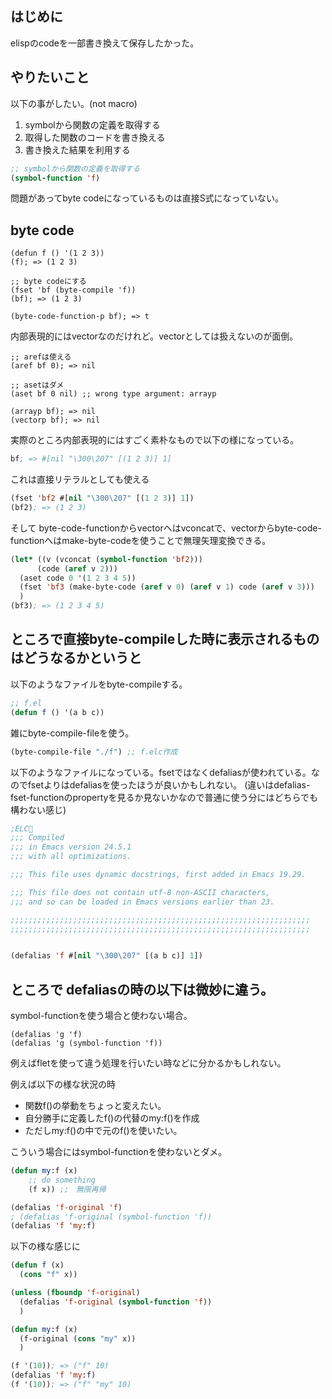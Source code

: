 ## はじめに

elispのcodeを一部書き換えて保存したかった。

## やりたいこと

以下の事がしたい。(not macro)

1. symbolから関数の定義を取得する
2. 取得した関数のコードを書き換える
3. 書き換えた結果を利用する

```lisp
;; symbolから関数の定義を取得する
(symbol-function 'f) 
```

問題があってbyte codeになっているものは直接S式になっていない。

## byte code

```
(defun f () '(1 2 3))
(f); => (1 2 3)

;; byte codeにする
(fset 'bf (byte-compile 'f))
(bf); => (1 2 3)

(byte-code-function-p bf); => t
```

内部表現的にはvectorなのだけれど。vectorとしては扱えないのが面倒。

```
;; arefは使える
(aref bf 0); => nil

;; asetはダメ
(aset bf 0 nil) ;; wrong type argument: arrayp

(arrayp bf); => nil
(vectorp bf); => nil
```

実際のところ内部表現的にはすごく素朴なもので以下の様になっている。

```lisp
bf; => #[nil "\300\207" [(1 2 3)] 1]
```

これは直接リテラルとしても使える

```lisp
(fset 'bf2 #[nil "\300\207" [(1 2 3)] 1])
(bf2); => (1 2 3)
```

そして byte-code-functionからvectorへはvconcatで、vectorからbyte-code-functionへはmake-byte-codeを使うことで無理矢理変換できる。

```lisp
(let* ((v (vconcat (symbol-function 'bf2)))
      (code (aref v 2)))
  (aset code 0 '(1 2 3 4 5))
  (fset 'bf3 (make-byte-code (aref v 0) (aref v 1) code (aref v 3)))
  )
(bf3); => (1 2 3 4 5)
```

## ところで直接byte-compileした時に表示されるものはどうなるかというと

以下のようなファイルをbyte-compileする。

```lisp
;; f.el
(defun f () '(a b c))
```

雑にbyte-compile-fileを使う。

```lisp
(byte-compile-file "./f") ;; f.elc作成
```

以下のようなファイルになっている。fsetではなくdefaliasが使われている。なのでfsetよりはdefaliasを使ったほうが良いかもしれない。
(違いはdefalias-fset-functionのpropertyを見るか見ないかなので普通に使う分にはどちらでも構わない感じ)

```lisp
;ELC   
;;; Compiled
;;; in Emacs version 24.5.1
;;; with all optimizations.

;;; This file uses dynamic docstrings, first added in Emacs 19.29.

;;; This file does not contain utf-8 non-ASCII characters,
;;; and so can be loaded in Emacs versions earlier than 23.

;;;;;;;;;;;;;;;;;;;;;;;;;;;;;;;;;;;;;;;;;;;;;;;;;;;;;;;;;;;;;;;;;;;
;;;;;;;;;;;;;;;;;;;;;;;;;;;;;;;;;;;;;;;;;;;;;;;;;;;;;;;;;;;;;;;;;;;


(defalias 'f #[nil "\300\207" [(a b c)] 1])
```

## ところで defaliasの時の以下は微妙に違う。

symbol-functionを使う場合と使わない場合。

```
(defalias 'g 'f)
(defalias 'g (symbol-function 'f))
```

例えばfletを使って違う処理を行いたい時などに分かるかもしれない。

例えば以下の様な状況の時

- 関数f()の挙動をちょっと変えたい。
- 自分勝手に定義したf()の代替のmy:f()を作成
- ただしmy:f()の中で元のf()を使いたい。

こういう場合にはsymbol-functionを使わないとダメ。

```lisp
(defun my:f (x)
    ;; do something
    (f x)) ;;　無限再帰

(defalias 'f-original 'f)
; (defalias 'f-original (symbol-function 'f))
(defalias 'f 'my:f)
```

以下の様な感じに

```lisp
(defun f (x)
  (cons "f" x))

(unless (fboundp 'f-original)
  (defalias 'f-original (symbol-function 'f))
  )

(defun my:f (x)
  (f-original (cons "my" x))
  )

(f '(10)); => ("f" 10)
(defalias 'f 'my:f)
(f '(10)); => ("f" "my" 10)
```
